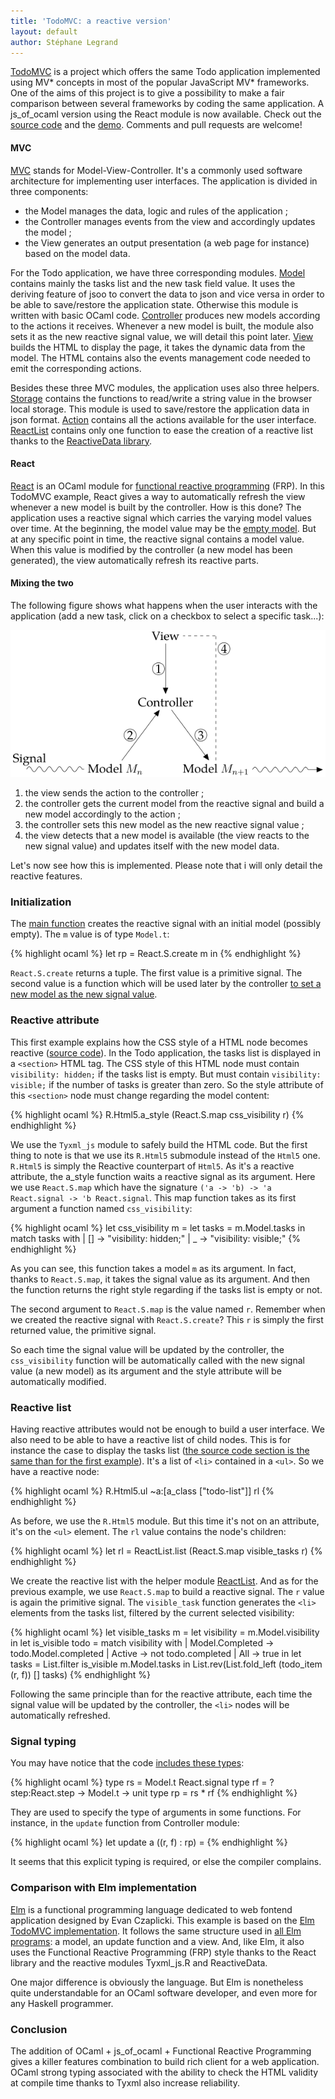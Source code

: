 ```yaml
---
title: 'TodoMVC: a reactive version'
layout: default
author: Stéphane Legrand
---
```


[TodoMVC](http://todomvc.com/) is a project which offers the same Todo application implemented using MV* concepts in most of the popular JavaScript MV* frameworks. One of the aims of this project is to give a possibility to make a fair comparison between several frameworks by coding the same application. A js_of_ocaml version using the React module is now available. Check out the [source code](https://github.com/slegrand45/examples_ocsigen/tree/master/jsoo/todomvc-react) and the [demo](http://slegrand45.github.io/examples_ocsigen.site/jsoo/todomvc-react/). Comments and pull requests are welcome!

#### MVC

[MVC](https://en.wikipedia.org/wiki/Model-view-controller) stands for Model-View-Controller. It's a commonly used software architecture for implementing user interfaces. The application is divided in three components:

- the Model manages the data, logic and rules of the application ;
- the Controller manages events from the view and accordingly updates the model ;
- the View generates an output presentation (a web page for instance) based on the model data.

For the Todo application, we have three corresponding modules. [Model](https://github.com/slegrand45/examples_ocsigen/blob/d6766d404a449d0b1d36ad3cd916b0c444390a19/jsoo/todomvc-react/todomvc.ml#L38) contains mainly the tasks list and the new task field value. It uses the deriving feature of jsoo to convert the data to json and vice versa in order to be able to save/restore the application state. Otherwise this module is written with basic OCaml code. [Controller](https://github.com/slegrand45/examples_ocsigen/blob/d6766d404a449d0b1d36ad3cd916b0c444390a19/jsoo/todomvc-react/todomvc.ml#L111) produces new models according to the actions it receives. Whenever a new model is built, the module also sets it as the new reactive signal value, we will detail this point later. [View](https://github.com/slegrand45/examples_ocsigen/blob/d6766d404a449d0b1d36ad3cd916b0c444390a19/jsoo/todomvc-react/todomvc.ml#L175) builds the HTML to display the page, it takes the dynamic data from the model. The HTML contains also the events management code needed to emit the corresponding actions.

Besides these three MVC modules, the application uses also three helpers. [Storage](https://github.com/slegrand45/examples_ocsigen/blob/d6766d404a449d0b1d36ad3cd916b0c444390a19/jsoo/todomvc-react/todomvc.ml#L14) contains the functions to read/write a string value in the browser local storage. This module is used to save/restore the application data in json format. [Action](https://github.com/slegrand45/examples_ocsigen/blob/d6766d404a449d0b1d36ad3cd916b0c444390a19/jsoo/todomvc-react/todomvc.ml#L94) contains all the actions available for the user interface. [ReactList](https://github.com/slegrand45/examples_ocsigen/blob/d6766d404a449d0b1d36ad3cd916b0c444390a19/jsoo/todomvc-react/todomvc.ml#L3-11) contains only one function to ease the creation of a reactive list thanks to the [ReactiveData library](https://github.com/hhugo/reactiveData).

#### React

[React](http://erratique.ch/software/react) is an OCaml module for [functional reactive programming](https://en.wikipedia.org/wiki/Functional_reactive_programming) (FRP). In this TodoMVC example, React gives a way to automatically refresh the view whenever a new model is built by the controller. How is this done? The application uses a reactive signal which carries the varying model values over time. At the beginning, the model value may be the [empty model](https://github.com/slegrand45/examples_ocsigen/blob/d6766d404a449d0b1d36ad3cd916b0c444390a19/jsoo/todomvc-react/todomvc.ml#L60-L65). But at any specific point in time, the reactive signal contains a model value. When this value is modified by the controller (a new model has been generated), the view automatically refresh its reactive parts.

#### Mixing the two

The following figure shows what happens when the user interacts with the application (add a new task, click on a checkbox to select a specific task...):

![MVC with React](/img/posts/2015/react-example-todomvc-steps.png)

1. the view sends the action to the controller ;
2. the controller gets the current model from the reactive signal and build a new model accordingly to the action ;
3. the controller sets this new model as the new reactive signal value ;
4. the view detects that a new model is available (the view reacts to the new signal value) and updates itself with the new model data.

Let's now see how this is implemented. Please note that i will only detail the reactive features.

### Initialization

The [main function](https://github.com/slegrand45/examples_ocsigen/blob/d6766d404a449d0b1d36ad3cd916b0c444390a19/jsoo/todomvc-react/todomvc.ml#L393) creates the reactive signal with an initial model (possibly empty). The `m` value is of type `Model.t`:

{% highlight ocaml %}
let rp = React.S.create m in
{% endhighlight %}

`React.S.create` returns a tuple. The first value is a primitive signal. The second value is a function which will be used later by the controller [to set a new model as the new signal value](https://github.com/slegrand45/examples_ocsigen/blob/d6766d404a449d0b1d36ad3cd916b0c444390a19/jsoo/todomvc-react/todomvc.ml#L170).

### Reactive attribute

This first example explains how the CSS style of a HTML node becomes reactive ([source code](https://github.com/slegrand45/examples_ocsigen/blob/d6766d404a449d0b1d36ad3cd916b0c444390a19/jsoo/todomvc-react/todomvc.ml#L267-L299)). In the Todo application, the tasks list is displayed in a `<section>` HTML tag. The CSS style of this HTML node must contain `visibility: hidden;` if the tasks list is empty. But must contain `visibility: visible;` if the number of tasks is greater than zero. So the style attribute of this `<section>` node must change regarding the model content:

{% highlight ocaml %}
R.Html5.a_style (React.S.map css_visibility r)
{% endhighlight %}

We use the `Tyxml_js` module to safely build the HTML code. But the first thing to note is that we use its `R.Html5` submodule instead of the `Html5` one. `R.Html5` is simply the Reactive counterpart of `Html5`. As it's a reactive attribute, the a_style function waits a reactive signal as its argument. Here we use `React.S.map` which have the signature `('a -> 'b) -> 'a React.signal -> 'b React.signal`. This map function takes as its first argument a function named `css_visibility`:

{% highlight ocaml %}
let css_visibility m =
      let tasks = m.Model.tasks in
      match tasks with
      | [] -> "visibility: hidden;"
      | _ -> "visibility: visible;"
{% endhighlight %}

As you can see, this function takes a model `m` as its argument. In fact, thanks to `React.S.map`, it takes the signal value as its argument. And then the function returns the right style regarding if the tasks list is empty or not.

The second argument to `React.S.map` is the value named `r`. Remember when we created the reactive signal with `React.S.create`? This `r` is simply the first returned value, the primitive signal.

So each time the signal value will be updated by the controller, the `css_visibility` function will be automatically called with the new signal value (a new model) as its argument and the style attribute will be automatically modified.

### Reactive list

Having reactive attributes would not be enough to build a user interface. We also need to be able to have a reactive list of child nodes. This is for instance the case to display the tasks list ([the source code section is the same than for the first example](https://github.com/slegrand45/examples_ocsigen/blob/d6766d404a449d0b1d36ad3cd916b0c444390a19/jsoo/todomvc-react/todomvc.ml#L267-L299)). It's a list of `<li>` contained in a `<ul>`. So we have a reactive node:

{% highlight ocaml %}
R.Html5.ul ~a:[a_class ["todo-list"]] rl
{% endhighlight %}

As before, we use the `R.Html5` module. But this time it's not on an attribute, it's on the `<ul>` element. The `rl` value contains the node's children:

{% highlight ocaml %}
let rl = ReactList.list (React.S.map visible_tasks r)
{% endhighlight %}

We create the reactive list with the helper module [ReactList](https://github.com/slegrand45/examples_ocsigen/blob/d6766d404a449d0b1d36ad3cd916b0c444390a19/jsoo/todomvc-react/todomvc.ml#L3). And as for the previous example, we use `React.S.map` to build a reactive signal. The `r` value is again the primitive signal. The `visible_task` function generates the `<li>` elements from the tasks list, filtered by the current selected visibility:

{% highlight ocaml %}
let visible_tasks m =
    let visibility = m.Model.visibility in
    let is_visible todo =
      match visibility with
      | Model.Completed -> todo.Model.completed
      | Active -> not todo.completed
      | All -> true
    in
    let tasks = List.filter is_visible m.Model.tasks in
    List.rev(List.fold_left (todo_item (r, f)) [] tasks)
{% endhighlight %}

Following the same principle than for the reactive attribute, each time the signal value will be updated by the controller, the `<li>` nodes will be automatically refreshed.

### Signal typing

You may have notice that the code [includes these types](https://github.com/slegrand45/examples_ocsigen/blob/d6766d404a449d0b1d36ad3cd916b0c444390a19/jsoo/todomvc-react/todomvc.ml#L89-L91):

{% highlight ocaml %}
type rs = Model.t React.signal
type rf = ?step:React.step -> Model.t -> unit
type rp = rs * rf
{% endhighlight %}

They are used to specify the type of arguments in some functions. For instance, in the `update` function from Controller module:

{% highlight ocaml %}
let update a ((r, f) : rp) =
{% endhighlight %}

It seems that this explicit typing is required, or else the compiler complains.

### Comparison with Elm implementation

[Elm](http://elm-lang.org/) is a functional programming language dedicated to web fontend application designed by Evan Czaplicki. This example is based on the [Elm TodoMVC implementation](https://github.com/evancz/elm-todomvc). It follows the same structure used in [all Elm programs](https://github.com/evancz/elm-architecture-tutorial/): a model, an update function and a view. And, like Elm, it also uses the Functional Reactive Programming (FRP) style thanks to the React library and the reactive modules Tyxml_js.R and ReactiveData.

One major difference is obviously the language. But Elm is nonetheless quite understandable for an OCaml software developer, and even more for any Haskell programmer.

### Conclusion

The addition of OCaml + js_of_ocaml + Functional Reactive Programming gives a killer features combination to build rich client for a web application. OCaml strong typing associated with the ability to check the HTML validity at compile time thanks to Tyxml also increase reliability.
